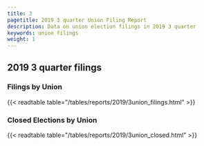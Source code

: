 ```yaml
---
title: 3
pagetitle: 2019 3 quarter Union Filing Report
description: Data on union election filings in 2019 3 quarter 
keywords: union filings
weight: 1
---
```


## 2019 3 quarter filings

### Filings by Union
{{< readtable table="/tables/reports/2019/3union_filings.html" >}}

### Closed Elections by Union
{{< readtable table="/tables/reports/2019/3union_closed.html" >}}
